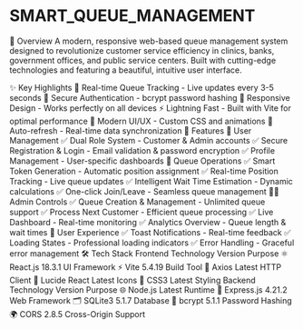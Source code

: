 # SMART_QUEUE_MANAGEMENT
🌟 Overview
A modern, responsive web-based queue management system designed to revolutionize customer service efficiency in clinics, banks, government offices, and public service centers. Built with cutting-edge technologies and featuring a beautiful, intuitive user interface.

✨ Key Highlights
🎯 Real-time Queue Tracking - Live updates every 3-5 seconds
🔐 Secure Authentication - bcrypt password hashing
📱 Responsive Design - Works perfectly on all devices
⚡ Lightning Fast - Built with Vite for optimal performance
🎨 Modern UI/UX - Custom CSS and animations
🔄 Auto-refresh - Real-time data synchronization
🚀 Features
👥 User Management
✅ Dual Role System - Customer & Admin accounts
✅ Secure Registration & Login - Email validation & password encryption
✅ Profile Management - User-specific dashboards
🎫 Queue Operations
✅ Smart Token Generation - Automatic position assignment
✅ Real-time Position Tracking - Live queue updates
✅ Intelligent Wait Time Estimation - Dynamic calculations
✅ One-click Join/Leave - Seamless queue management
🧑‍💼 Admin Controls
✅ Queue Creation & Management - Unlimited queue support
✅ Process Next Customer - Efficient queue processing
✅ Live Dashboard - Real-time monitoring
✅ Analytics Overview - Queue length & wait times
🎨 User Experience
✅ Toast Notifications - Real-time feedback
✅ Loading States - Professional loading indicators
✅ Error Handling - Graceful error management
🛠️ Tech Stack
Frontend
Technology	Version	Purpose
⚛️ React.js	18.3.1	UI Framework
⚡ Vite	5.4.19	Build Tool
🔗 Axios	Latest	HTTP Client
🎯 Lucide React	Latest	Icons
🎨 CSS3	Latest	Styling
Backend
Technology	Version	Purpose
🌐 Node.js	Latest	Runtime
🚀 Express.js	4.21.2	Web Framework
🗂️ SQLite3	5.1.7	Database
🔐 bcrypt	5.1.1	Password Hashing
🌍 CORS	2.8.5	Cross-Origin Support

